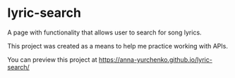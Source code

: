 # lyric-search
A page with functionality that allows user to search for song lyrics.

This project was created as a means to help me practice working with APIs.

You can preview this project at https://anna-yurchenko.github.io/lyric-search/
